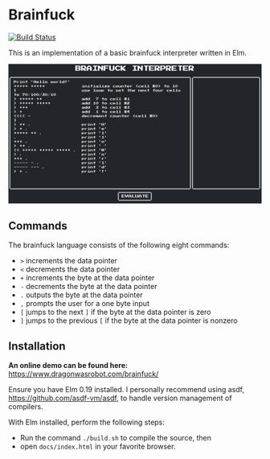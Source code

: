# Brainfuck

[![Build Status](https://travis-ci.org/dragonwasrobot/brainfuck.svg?branch=master)](https://travis-ci.org/dragonwasrobot/brainfuck)

This is an implementation of a basic brainfuck interpreter written in Elm.

![Screenshot](/docs/screenshot.png)

## Commands

The brainfuck language consists of the following eight commands:

- `>` increments the data pointer
- `<` decrements the data pointer
- `+` increments the byte at the data pointer
- `-` decrements the byte at the data pointer
- `.` outputs the byte at the data pointer
- `,` prompts the user for a one byte input
- `[` jumps to the next `]` if the byte at the data pointer is zero
- `]` jumps to the previous `[` if the byte at the data pointer is nonzero

## Installation

**An online demo can be found here:** https://www.dragonwasrobot.com/brainfuck/

Ensure you have Elm 0.19 installed. I personally recommend using asdf,
https://github.com/asdf-vm/asdf, to handle version management of compilers.

With Elm installed, perform the following steps:

- Run the command `./build.sh` to compile the source, then
- open `docs/index.html` in your favorite browser.
